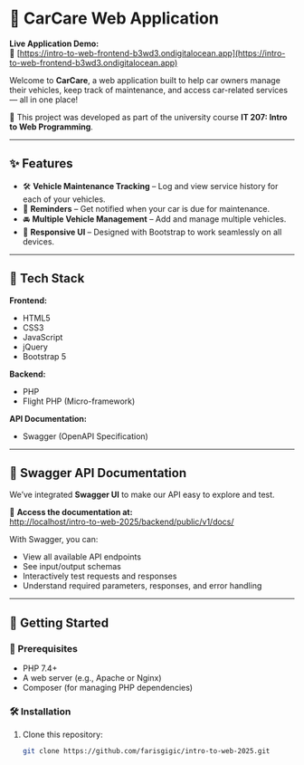 # 🚗 CarCare Web Application

**Live Application Demo:**  
🔗 [https://intro-to-web-frontend-b3wd3.ondigitalocean.app](https://intro-to-web-frontend-b3wd3.ondigitalocean.app)

Welcome to **CarCare**, a web application built to help car owners manage their vehicles, keep track of maintenance, and access car-related services — all in one place!

📘 This project was developed as part of the university course **IT 207: Intro to Web Programming**.

---

## ✨ Features

- 🛠️ **Vehicle Maintenance Tracking** – Log and view service history for each of your vehicles.
- 📅 **Reminders** – Get notified when your car is due for maintenance.
- 🚘 **Multiple Vehicle Management** – Add and manage multiple vehicles.
- 📱 **Responsive UI** – Designed with Bootstrap to work seamlessly on all devices.

---

## 🧰 Tech Stack

**Frontend:**  
- HTML5  
- CSS3  
- JavaScript  
- jQuery  
- Bootstrap 5

**Backend:**  
- PHP  
- Flight PHP (Micro-framework)

**API Documentation:**  
- Swagger (OpenAPI Specification)

---

## 📄 Swagger API Documentation

We’ve integrated **Swagger UI** to make our API easy to explore and test.

🔗 **Access the documentation at:**  
[http://localhost/intro-to-web-2025/backend/public/v1/docs/](http://localhost/intro-to-web-2025/backend/public/v1/docs/) 

With Swagger, you can:  
- View all available API endpoints  
- See input/output schemas  
- Interactively test requests and responses  
- Understand required parameters, responses, and error handling

---

## 🚀 Getting Started

### 🔧 Prerequisites

- PHP 7.4+  
- A web server (e.g., Apache or Nginx)  
- Composer (for managing PHP dependencies)

### 🛠️ Installation

1. Clone this repository:  
   ```bash
   git clone https://github.com/farisgigic/intro-to-web-2025.git
